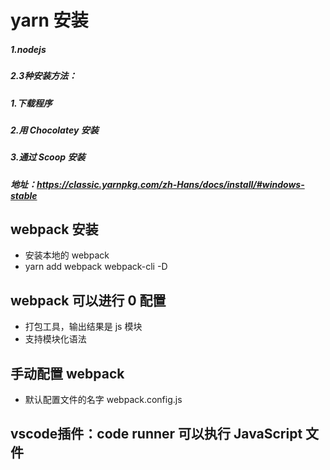 # yarn 安装
##### 1.nodejs
##### 2.3种安装方法：
#####     1.下载程序
#####     2.用 Chocolatey 安装
#####     3.通过 Scoop 安装
##### 地址：https://classic.yarnpkg.com/zh-Hans/docs/install/#windows-stable


## webpack 安装
- 安装本地的 webpack
- yarn add webpack webpack-cli -D

## webpack 可以进行 0 配置
- 打包工具，输出结果是 js 模块
- 支持模块化语法

## 手动配置 webpack 
- 默认配置文件的名字 webpack.config.js

## vscode插件：code runner 可以执行 JavaScript 文件